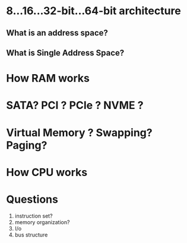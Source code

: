 
# 8...16...32-bit...64-bit architecture

## What is an address space?

## What is Single Address Space?

# How RAM works

# SATA? PCI ? PCIe ? NVME ?

# Virtual Memory ? Swapping? Paging?

# How CPU works

# Questions

1. instruction set?
2. memory organization?
3. I/o
4. bus structure
